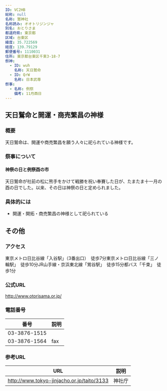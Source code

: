 ```yaml
---
ID: VC2HB
総称: null
名称: 鷲神社
名称読み: オオトリジンジャ
別名: おとりさま
都道府県: 東京都
区域: 台東区
緯度: 35.722569
経度: 139.79129
郵便番号: 1110031
住所: 東京都台東区千束3-18-7
祭神:
  - ID: wuh
    名称: 天日鷲命
  - ID: QrW
    名称: 日本武尊
祭事:
  - 名称: 例祭
    備考: 11月酉日
---
```


## 天日鷲命と開運・商売繁昌の神様

### 概要

天日鷲命は、開運や商売繁昌を願う人々に祀られている神様です。

### 祭事について

#### 神祭の日と例祭酉の市

天日鷲命が社前の松に熊手をかけて戦勝を祝い奉賽した日が、たまたま十一月の酉の日でした。以来、その日は神祭の日と定められました。

### 具体的には

- 開運・開拓・商売繁昌の神様として祀られている

## その他

### アクセス

東京メトロ日比谷線「入谷駅」（3番出口）　徒歩7分東京メトロ日比谷線「三ノ輪駅」　徒歩10分JR山手線・京浜東北線「鴬谷駅」　徒歩15分都バス「千束」　徒歩1分

### 公式URL

http://www.otorisama.or.jp/

### 電話番号

| 番号         | 説明 |
| ------------ | ---- |
| 03-3876-1515 |      |
| 03-3876-1564 | fax  |

### 参考URL

| URL                                        | 説明   |
| ------------------------------------------ | ------ |
| http://www.tokyo-jinjacho.or.jp/taito/3133 | 神社庁 |
